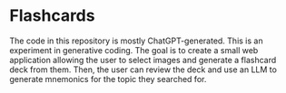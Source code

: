 # Flashcards

The code in this repository is mostly ChatGPT-generated. This is an  experiment in generative coding.
The goal is to create a small web application allowing the user
to select images and generate a flashcard deck from them. Then,
the user can review the deck and use an LLM to generate mnemonics for the topic 
they searched for. 